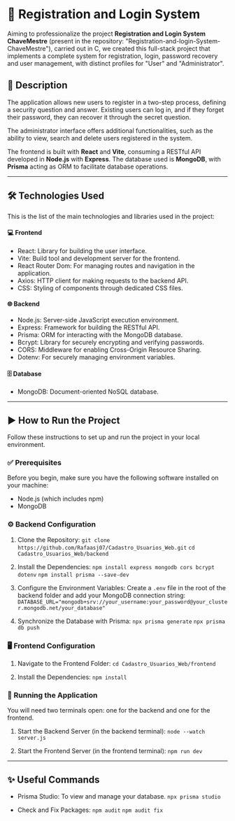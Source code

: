 # 🚀 Registration and Login System

Aiming to professionalize the project **Registration and Login System ChaveMestre** (present in the repository: "Registration-and-login-System-ChaveMestre"), carried out in C, we created this full-stack project that implements a complete system for registration, login, password recovery and user management, with distinct profiles for "User" and "Administrator".

## 📝 Description

The application allows new users to register in a two-step process, defining a security question and answer. Existing users can log in, and if they forget their password, they can recover it through the secret question.

The administrator interface offers additional functionalities, such as the ability to view, search and delete users registered in the system.

The frontend is built with **React** and **Vite**, consuming a RESTful API developed in **Node.js** with **Express**. The database used is **MongoDB**, with **Prisma** acting as ORM to facilitate database operations.

---

## 🛠️ Technologies Used

This is the list of the main technologies and libraries used in the project:

#### 💻 Frontend
* React: Library for building the user interface.
* Vite: Build tool and development server for the frontend.
* React Router Dom: For managing routes and navigation in the application.
* Axios: HTTP client for making requests to the backend API.
* CSS: Styling of components through dedicated CSS files.

#### 🌐 Backend
* Node.js: Server-side JavaScript execution environment.
* Express: Framework for building the RESTful API.
* Prisma: ORM for interacting with the MongoDB database.
* Bcrypt: Library for securely encrypting and verifying passwords.
* CORS: Middleware for enabling Cross-Origin Resource Sharing.
* Dotenv: For securely managing environment variables.

#### 🗄️ Database
* MongoDB: Document-oriented NoSQL database.

---

## ▶️ How to Run the Project

Follow these instructions to set up and run the project in your local environment.

### ✅ Prerequisites

Before you begin, make sure you have the following software installed on your machine:
* Node.js (which includes npm)
* MongoDB

### ⚙️ Backend Configuration

1. Clone the Repository:
`git clone https://github.com/Rafaasj07/Cadastro_Usuarios_Web.git`
`cd Cadastro_Usuarios_Web/backend`

2. Install the Dependencies:
`npm install express mongodb cors bcrypt dotenv`
`npm install prisma --save-dev`

3. Configure the Environment Variables:
Create a `.env` file in the root of the backend folder and add your MongoDB connection string:
`DATABASE_URL="mongodb+srv://your_username:your_password@your_cluster.mongodb.net/your_database"`

4. Synchronize the Database with Prisma:
`npx prisma generate`
`npx prisma db push`

### 🖥️ Frontend Configuration

1. Navigate to the Frontend Folder:
`cd Cadastro_Usuarios_Web/frontend`

2. Install the Dependencies:
`npm install`

### 🚀 Running the Application

You will need two terminals open: one for the backend and one for the frontend.

1. Start the Backend Server (in the backend terminal):
`node --watch server.js`

2. Start the Frontend Server (in the frontend terminal):
`npm run dev`

---

## ✨ Useful Commands

- Prisma Studio: To view and manage your database.
`npx prisma studio`

- Check and Fix Packages:
`npm audit`
`npm audit fix`
